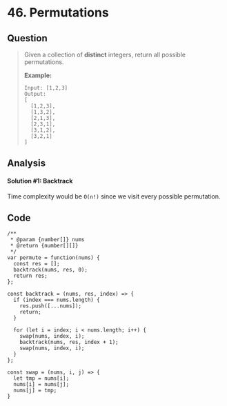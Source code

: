 # 46. Permutations

## Question

> Given a collection of **distinct** integers, return all possible permutations.
>
> **Example:**
>
> ```text
> Input: [1,2,3]
> Output:
> [
>   [1,2,3],
>   [1,3,2],
>   [2,1,3],
>   [2,3,1],
>   [3,1,2],
>   [3,2,1]
> ]
> ```

## Analysis

#### Solution \#1: Backtrack

Time complexity would be `O(n!)` since we visit every possible permutation.

## Code

```text
/**
 * @param {number[]} nums
 * @return {number[][]}
 */
var permute = function(nums) {
  const res = [];
  backtrack(nums, res, 0);
  return res;
};

const backtrack = (nums, res, index) => {
  if (index === nums.length) {
    res.push([...nums]);
    return;
  }
  
  for (let i = index; i < nums.length; i++) {
    swap(nums, index, i);
    backtrack(nums, res, index + 1);
    swap(nums, index, i);
  }
};

const swap = (nums, i, j) => {
  let tmp = nums[i];
  nums[i] = nums[j];
  nums[j] = tmp;
}
```

